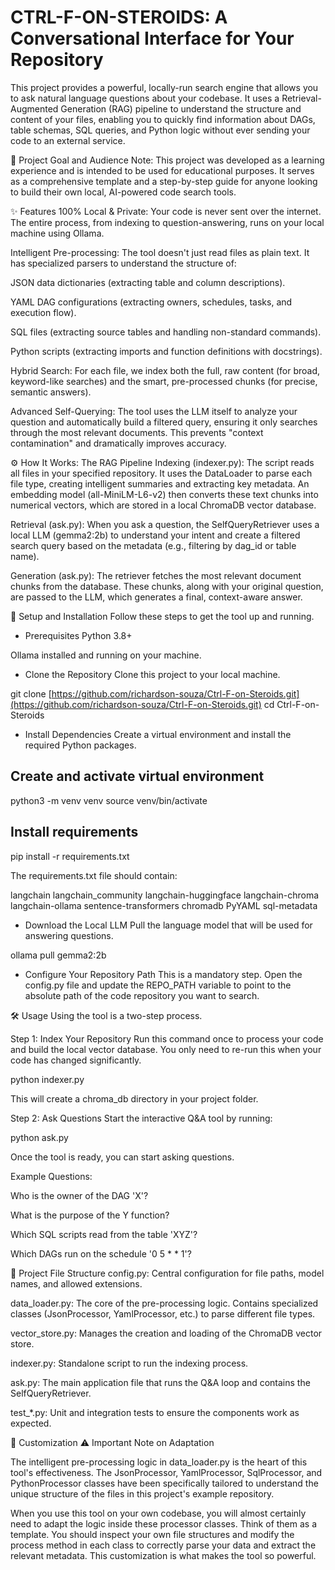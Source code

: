 # CTRL-F-ON-STEROIDS: A Conversational Interface for Your Repository

This project provides a powerful, locally-run search engine that allows you to ask natural language questions about your codebase. It uses a Retrieval-Augmented Generation (RAG) pipeline to understand the structure and content of your files, enabling you to quickly find information about DAGs, table schemas, SQL queries, and Python logic without ever sending your code to an external service.

🎯 Project Goal and Audience
Note: This project was developed as a learning experience and is intended to be used for educational purposes. It serves as a comprehensive template and a step-by-step guide for anyone looking to build their own local, AI-powered code search tools.

✨ Features
100% Local & Private: Your code is never sent over the internet. The entire process, from indexing to question-answering, runs on your local machine using Ollama.

Intelligent Pre-processing: The tool doesn't just read files as plain text. It has specialized parsers to understand the structure of:

JSON data dictionaries (extracting table and column descriptions).

YAML DAG configurations (extracting owners, schedules, tasks, and execution flow).

SQL files (extracting source tables and handling non-standard commands).

Python scripts (extracting imports and function definitions with docstrings).

Hybrid Search: For each file, we index both the full, raw content (for broad, keyword-like searches) and the smart, pre-processed chunks (for precise, semantic answers).

Advanced Self-Querying: The tool uses the LLM itself to analyze your question and automatically build a filtered query, ensuring it only searches through the most relevant documents. This prevents "context contamination" and dramatically improves accuracy.

⚙️ How It Works: The RAG Pipeline
Indexing (indexer.py): The script reads all files in your specified repository. It uses the DataLoader to parse each file type, creating intelligent summaries and extracting key metadata. An embedding model (all-MiniLM-L6-v2) then converts these text chunks into numerical vectors, which are stored in a local ChromaDB vector database.

Retrieval (ask.py): When you ask a question, the SelfQueryRetriever uses a local LLM (gemma2:2b) to understand your intent and create a filtered search query based on the metadata (e.g., filtering by dag_id or table name).

Generation (ask.py): The retriever fetches the most relevant document chunks from the database. These chunks, along with your original question, are passed to the LLM, which generates a final, context-aware answer.

🚀 Setup and Installation
Follow these steps to get the tool up and running.

- Prerequisites
Python 3.8+

Ollama installed and running on your machine.

- Clone the Repository
Clone this project to your local machine.

git clone [https://github.com/richardson-souza/Ctrl-F-on-Steroids.git](https://github.com/richardson-souza/Ctrl-F-on-Steroids.git)
cd Ctrl-F-on-Steroids

- Install Dependencies
Create a virtual environment and install the required Python packages.

## Create and activate virtual environment

python3 -m venv venv
source venv/bin/activate

## Install requirements

pip install -r requirements.txt

The requirements.txt file should contain:

langchain
langchain_community
langchain-huggingface
langchain-chroma
langchain-ollama
sentence-transformers
chromadb
PyYAML
sql-metadata

- Download the Local LLM
Pull the language model that will be used for answering questions.

ollama pull gemma2:2b

- Configure Your Repository Path
This is a mandatory step. Open the config.py file and update the REPO_PATH variable to point to the absolute path of the code repository you want to search.

🛠️ Usage
Using the tool is a two-step process.

Step 1: Index Your Repository
Run this command once to process your code and build the local vector database. You only need to re-run this when your code has changed significantly.

python indexer.py

This will create a chroma_db directory in your project folder.

Step 2: Ask Questions
Start the interactive Q&A tool by running:

python ask.py

Once the tool is ready, you can start asking questions.

Example Questions:

Who is the owner of the DAG 'X'?

What is the purpose of the Y function?

Which SQL scripts read from the table 'XYZ'?

Which DAGs run on the schedule '0 5 * * 1'?

📂 Project File Structure
config.py: Central configuration for file paths, model names, and allowed extensions.

data_loader.py: The core of the pre-processing logic. Contains specialized classes (JsonProcessor, YamlProcessor, etc.) to parse different file types.

vector_store.py: Manages the creation and loading of the ChromaDB vector store.

indexer.py: Standalone script to run the indexing process.

ask.py: The main application file that runs the Q&A loop and contains the SelfQueryRetriever.

test_*.py: Unit and integration tests to ensure the components work as expected.

🔧 Customization
⚠️ Important Note on Adaptation

The intelligent pre-processing logic in data_loader.py is the heart of this tool's effectiveness. The JsonProcessor, YamlProcessor, SqlProcessor, and PythonProcessor classes have been specifically tailored to understand the unique structure of the files in this project's example repository.

When you use this tool on your own codebase, you will almost certainly need to adapt the logic inside these processor classes. Think of them as a template. You should inspect your own file structures and modify the process method in each class to correctly parse your data and extract the relevant metadata. This customization is what makes the tool so powerful.
